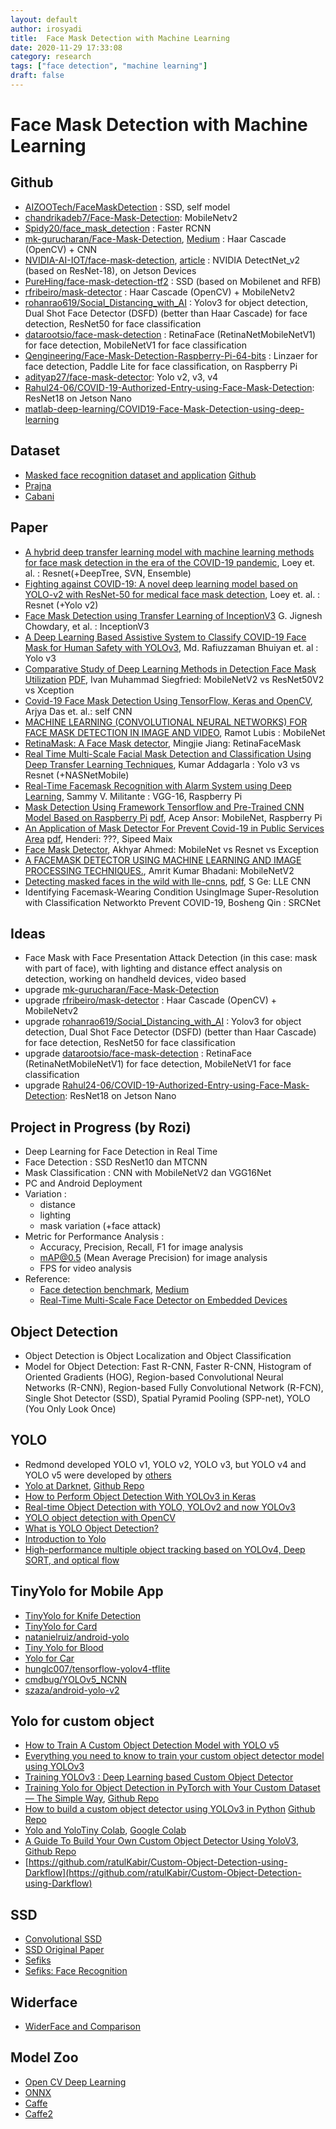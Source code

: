```yaml
---
layout: default
author: irosyadi
title:  Face Mask Detection with Machine Learning
date: 2020-11-29 17:33:08
category: research
tags: ["face detection", "machine learning"]
draft: false
---
```


# Face Mask Detection with Machine Learning

## Github
- [AIZOOTech/FaceMaskDetection](https://github.com/AIZOOTech/FaceMaskDetection) : SSD, self model
- [chandrikadeb7/Face-Mask-Detection](https://github.com/chandrikadeb7/Face-Mask-Detection): MobileNetv2
- [Spidy20/face_mask_detection](https://github.com/Spidy20/face_mask_detection) : Faster RCNN
- [mk-gurucharan/Face-Mask-Detection](https://github.com/mk-gurucharan/Face-Mask-Detection), [Medium](https://towardsdatascience.com/covid-19-face-mask-detection-using-tensorflow-and-opencv-702dd833515b) : Haar Cascade (OpenCV) + CNN
- [NVIDIA-AI-IOT/face-mask-detection](https://github.com/NVIDIA-AI-IOT/face-mask-detection), [article](https://developer.nvidia.com/blog/implementing-a-real-time-ai-based-face-mask-detector-application-for-covid-19/) : NVIDIA DetectNet_v2 (based on ResNet-18), on Jetson Devices
- [PureHing/face-mask-detection-tf2](https://github.com/PureHing/face-mask-detection-tf2) : SSD (based on Mobilenet and RFB)
- [rfribeiro/mask-detector](https://github.com/rfribeiro/mask-detector) : Haar Cascade (OpenCV) + MobileNetv2
- [rohanrao619/Social_Distancing_with_AI](https://github.com/rohanrao619/Social_Distancing_with_AI) : Yolov3 for object detection, Dual Shot Face Detector (DSFD) (better than Haar Cascade) for face detection, ResNet50 for face classification
- [datarootsio/face-mask-detection](https://github.com/datarootsio/face-mask-detection) : RetinaFace (RetinaNetMobileNetV1) for face detection, MobileNetV1 for face classification
- [Qengineering/Face-Mask-Detection-Raspberry-Pi-64-bits](https://github.com/Qengineering/Face-Mask-Detection-Raspberry-Pi-64-bits) : Linzaer  for face detection, Paddle Lite for face classification, on Raspberry Pi
- [adityap27/face-mask-detector](https://github.com/adityap27/face-mask-detector): Yolo v2, v3, v4
- [Rahul24-06/COVID-19-Authorized-Entry-using-Face-Mask-Detection](https://github.com/Rahul24-06/COVID-19-Authorized-Entry-using-Face-Mask-Detection): ResNet18 on Jetson Nano
- [matlab-deep-learning/COVID19-Face-Mask-Detection-using-deep-learning](https://github.com/matlab-deep-learning/COVID19-Face-Mask-Detection-using-deep-learning)

## Dataset
- [Masked  face  recognition dataset and application](https://arxiv.org/abs/2003.09093) [Github](https://github.com/X-zhangyang/Real-World-Masked-Face-Dataset)
- [Prajna](https://github.com/prajnasb/observations/tree/master/experiements/data)
- [Cabani](https://github.com/cabani/MaskedFace-Net)

## Paper
- [A hybrid deep transfer learning model with machine learning methods for face mask detection in the era of the COVID-19 pandemic](https://www.ncbi.nlm.nih.gov/pmc/articles/PMC7386450/), Loey et. al. : Resnet(+DeepTree, SVN, Ensemble)
- [Fighting against COVID-19: A novel deep learning model based on YOLO-v2 with ResNet-50 for medical face mask detection](https://pubmed.ncbi.nlm.nih.gov/33200063/), Loey et. al. : Resnet (+Yolo v2)
- [Face Mask Detection using Transfer Learning of InceptionV3](https://arxiv.org/abs/2009.08369)  G. Jignesh Chowdary, et al. : InceptionV3 
- [A Deep Learning Based Assistive System to Classify COVID-19  Face Mask  for Human Safety with YOLOv3](https://ieeexplore.ieee.org/abstract/document/9225384/), Md. Rafiuzzaman Bhuiyan et. al : Yolo v3
- [Comparative Study of Deep Learning Methods in  Detection Face Mask  Utilization](https://osf.io/preprints/3gph4/) [PDF](https://osf.io/3gph4/download?format=pdf), Ivan Muhammad Siegfried:  MobileNetV2 vs ResNet50V2 vs Xception
- [Covid-19  Face Mask Detection  Using TensorFlow, Keras and OpenCV](https://www.researchgate.net/profile/Rohini_Basak/publication/344725412_Covid-19_Face_Mask_Detection_Using_TensorFlow_Keras_and_OpenCV/links/5f8bee13a6fdccfd7b68b4ae/Covid-19-Face-Mask-Detection-Using-TensorFlow-Keras-and-OpenCV.pdf), Arjya Das et. al.: self CNN
- [MACHINE LEARNING (CONVOLUTIONAL NEURAL NETWORKS) FOR  FACE MASK DETECTION  IN IMAGE AND VIDEO](https://core.ac.uk/download/pdf/328808130.pdf), Ramot Lubis : MobileNet
- [RetinaMask: A  Face Mask  detector](https://arxiv.org/abs/2005.03950), Mingjie Jiang: RetinaFaceMask
- [Real Time Multi-Scale Facial  Mask Detection  and Classification Using Deep Transfer Learning Techniques](https://www.researchgate.net/profile/Ssvr_Addagarla/publication/344252628_Real_Time_Multi-Scale_Facial_Mask_Detection_and_Classification_Using_Deep_Transfer_Learning_Techniques/links/5f60d961299bf1d43c05be95/Real-Time-Multi-Scale-Facial-Mask-Detection-and-Classification-Using-Deep-Transfer-Learning-Techniques.pdf),  Kumar Addagarla : Yolo v3 vs Resnet (+NASNetMobile)
- [Real-Time  Facemask  Recognition with Alarm System using Deep Learning](https://ieeexplore.ieee.org/abstract/document/9232610/), Sammy V. Militante : VGG-16, Raspberry Pi
- [ Mask Detection  Using Framework Tensorflow and Pre-Trained CNN Model Based on Raspberry Pi](http://iocscience.org/ejournal/index.php/mantik/article/view/946) [pdf](http://iocscience.org/ejournal/index.php/mantik/article/download/946/657), Acep Ansor: MobileNet, Raspberry Pi
- [An Application of  Mask  Detector For Prevent Covid-19 in Public Services Area](https://iopscience.iop.org/article/10.1088/1742-6596/1641/1/012063) [pdf](https://iopscience.iop.org/article/10.1088/1742-6596/1641/1/012063/pdf),  Henderi: ???, Sipeed Maix
- [ Face Mask  Detector](https://www.researchgate.net/profile/Akhyar_Ahmed/publication/344173985_Face_Mask_Detector/links/5f58c00ea6fdcc9879d8e6f7/Face-Mask-Detector.pdf), Akhyar Ahmed: MobileNet vs Resnet vs Exception
- [A  FACEMASK  DETECTOR USING MACHINE LEARNING AND IMAGE PROCESSING TECHNIQUES.](https://www.researchgate.net/profile/Anurag_Sinha3/publication/345972030_A_FACEMASK_DETECTOR_USING_MACHINE_LEARNING_AND_IMAGE_PROCESSING_TECHNIQUES/links/5fb346be92851cf24cd84672/A-FACEMASK-DETECTOR-USING-MACHINE-LEARNING-AND-IMAGE-PROCESSING-TECHNIQUES.pdf), Amrit Kumar Bhadani: MobileNetV2
- [Detecting masked faces in the wild with lle-cnns](http://openaccess.thecvf.com/content_cvpr_2017/html/Ge_Detecting_Masked_Faces_CVPR_2017_paper.html), [pdf](http://openaccess.thecvf.com/content_cvpr_2017/papers/Ge_Detecting_Masked_Faces_CVPR_2017_paper.pdf), S Ge: LLE CNN
- Identifying Facemask-Wearing Condition UsingImage Super-Resolution with Classification Networkto Prevent COVID-19, Bosheng Qin : SRCNet

## Ideas
- Face Mask with Face Presentation Attack Detection (in this case: mask with part of face),  with lighting and distance effect analysis on detection, working on handheld devices, video based
- upgrade [mk-gurucharan/Face-Mask-Detection](https://github.com/mk-gurucharan/Face-Mask-Detection)
- upgrade [rfribeiro/mask-detector](https://github.com/rfribeiro/mask-detector) : Haar Cascade (OpenCV) + MobileNetv2
- upgrade [rohanrao619/Social_Distancing_with_AI](https://github.com/rohanrao619/Social_Distancing_with_AI) : Yolov3 for object detection, Dual Shot Face Detector (DSFD) (better than Haar Cascade) for face detection, ResNet50 for face classification
- upgrade [datarootsio/face-mask-detection](https://github.com/datarootsio/face-mask-detection) : RetinaFace (RetinaNetMobileNetV1) for face detection, MobileNetV1 for face classification
- upgrade [Rahul24-06/COVID-19-Authorized-Entry-using-Face-Mask-Detection](https://github.com/Rahul24-06/COVID-19-Authorized-Entry-using-Face-Mask-Detection): ResNet18 on Jetson Nano

## Project in Progress (by Rozi)
- Deep Learning for Face Detection in Real Time
- Face Detection : SSD ResNet10 dan MTCNN
- Mask Classification : CNN with MobileNetV2 dan VGG16Net
- PC and Android Deployment
- Variation :
    - distance
    - lighting
    - mask variation (+face attack)
- Metric for Performance Analysis :
    - Accuracy, Precision, Recall, F1 for image analysis
    - mAP@0.5 (Mean Average Precision) for image analysis
    - FPS for video analysis
- Reference:
    - [Face detection benchmark](https://github.com/nodefluxio/face-detector-benchmark), [Medium](https://medium.com/nodeflux/performance-showdown-of-publicly-available-face-detection-model-7c725747094a)
    - [Real-Time Multi-Scale Face Detector on Embedded Devices](https://www.ncbi.nlm.nih.gov/pmc/articles/PMC6539187/)

## Object Detection
- Object Detection is Object Localization and Object Classification
- Model for Object Detection: Fast R-CNN, Faster R-CNN, Histogram of Oriented Gradients (HOG), Region-based Convolutional Neural Networks (R-CNN), Region-based Fully Convolutional Network (R-FCN), Single Shot Detector (SSD), Spatial Pyramid Pooling (SPP-net), YOLO (You Only Look Once)

## YOLO
- Redmond developed YOLO v1, YOLO v2, YOLO v3, but YOLO v4 and YOLO v5 were developed by [others](https://blog.roboflow.ai/yolov4-versus-yolov5/)
- [Yolo at Darknet](https://pjreddie.com/darknet/yolo/), [Github Repo](https://github.com/pjreddie/darknet/wiki/YOLO:-Real-Time-Object-Detection)
- [How to Perform Object Detection With YOLOv3 in Keras](https://machinelearningmastery.com/how-to-perform-object-detection-with-yolov3-in-keras/)
- [Real-time Object Detection with YOLO, YOLOv2 and now YOLOv3](https://jonathan-hui.medium.com/real-time-object-detection-with-yolo-yolov2-28b1b93e2088)
- [YOLO object detection with OpenCV](https://www.pyimagesearch.com/2018/11/12/yolo-object-detection-with-opencv/)
- [What is YOLO Object Detection?](https://appsilon.com/object-detection-yolo-algorithm/)
- [Introduction to Yolo](https://appsilon.com/object-detection-yolo-algorithm/)
- [High-performance multiple object tracking based on YOLOv4, Deep SORT, and optical flow ](https://github.com/GeekAlexis/FastMOT)

## TinyYolo for Mobile App
- [TinyYolo for Knife Detection](http://publication.petra.ac.id/index.php/teknik-informatika/article/view/10527)
- [TinyYolo for Card](https://www.tooploox.com/blog/card-detection-using-yolo-on-android)
- [natanielruiz/android-yolo](https://github.com/natanielruiz/android-yolo)
- [Tiny Yolo for Blood](https://blog.roboflow.com/how-to-train-a-custom-mobile-object-detection-model/)
- [Yolo for Car](http://repository.umrah.ac.id/3224/1/JUNITA%20SRI%20WISNA%20H-%20150155201053-%20FT-%202019.pdf)
- [hunglc007/tensorflow-yolov4-tflite](https://github.com/hunglc007/tensorflow-yolov4-tflite)
- [cmdbug/YOLOv5_NCNN](https://github.com/cmdbug/YOLOv5_NCNN)
- [szaza/android-yolo-v2](https://github.com/szaza/android-yolo-v2)

## Yolo for custom object
- [How to Train A Custom Object Detection Model with YOLO v5](https://towardsdatascience.com/how-to-train-a-custom-object-detection-model-with-yolo-v5-917e9ce13208)
- [Everything you need to know to train your custom object detector model using YOLOv3](https://medium.com/analytics-vidhya/everything-you-need-to-know-to-train-your-custom-object-detector-model-using-yolov3-1bf0640b0905)
- [Training YOLOv3 : Deep Learning based Custom Object Detector](https://www.learnopencv.com/training-yolov3-deep-learning-based-custom-object-detector/)
- [Training Yolo for Object Detection in PyTorch with Your Custom Dataset — The Simple Way](https://towardsdatascience.com/training-yolo-for-object-detection-in-pytorch-with-your-custom-dataset-the-simple-way-1aa6f56cf7d9), [Github Repo](https://github.com/cfotache/pytorch_custom_yolo_training)
- [How to build a custom object detector using YOLOv3 in Python](http://emaraic.com/blog/yolov3-custom-object-detector) [Github Repo](https://github.com/tahaemara/yolo-custom-object-detector)
- [Yolo and YoloTiny Colab](https://github.com/theAIGuysCode/YOLOv3-Cloud-Tutorial), [Google Colab](https://colab.research.google.com/drive/1Mh2HP_Mfxoao6qNFbhfV3u28tG8jAVGk)
- [A Guide To Build Your Own Custom Object Detector Using YoloV3](https://medium.com/analytics-vidhya/custom-object-detection-with-yolov3-8f72fe8ced79), [Github Repo](https://github.com/TheCaffeineDev/YoloV3-Custom-Object-Detection)
- [https://github.com/ratulKabir/Custom-Object-Detection-using-Darkflow](https://github.com/ratulKabir/Custom-Object-Detection-using-Darkflow)

## SSD
- [Convolutional SSD](https://medium.com/@amadeusw6/variations-of-ssd-understanding-deconvolutional-single-shot-detectors-c0afb8686d03)
- [SSD Original Paper](https://arxiv.org/abs/1512.02325)
- [Sefiks](https://sefiks.com/2020/08/25/deep-face-detection-with-opencv-in-python/)
- [Sefiks: Face Recognition](https://sefiks.com/2020/05/01/a-gentle-introduction-to-face-recognition-in-deep-learning/)

## Widerface
- [WiderFace and Comparison](http://shuoyang1213.me/WIDERFACE/index.html)

## Model Zoo
- [Open CV Deep Learning](https://github.com/opencv/opencv/wiki/Deep-Learning-in-OpenCV)
- [ONNX](https://github.com/onnx/models)
- [Caffe](https://github.com/BVLC/caffe/wiki/Model-Zoo)
- [Caffe2](https://caffe2.ai/docs/zoo.html)